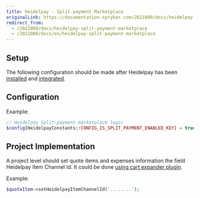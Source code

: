```yaml
---
title: Heidelpay - Split-payment Marketplace
originalLink: https://documentation.spryker.com/2021080/docs/heidelpay-split-payment-marketplace
redirect_from:
  - /2021080/docs/heidelpay-split-payment-marketplace
  - /2021080/docs/en/heidelpay-split-payment-marketplace
---
```


## Setup

The following configuration should be made after Heidelpay has been [installed](/docs/scos/dev/technology-partners/202001.0/payment-partners/heidelpay/heidelpay-installation.html) and [integrated](/docs/scos/dev/technology-partners/202001.0/payment-partners/heidelpay/scos-integration/heidelpay-configuration-for-scos.html).

## Configuration

Example:
```php
// Heidelpay Split-payment marketplace logic
$config[HeidelpayConstants::CONFIG_IS_SPLIT_PAYMENT_ENABLED_KEY] = true;
```

## Project Implementation

A project level should set quote items and expenses information the field Heidelpay Item Channel Id. It could be done [using cart expander plugin](https://documentation.spryker.com/v4/docs/cart-functionality#cart-expanders).

Example:
```php
$quoteItem->setHeidelpayItemChannelId('........');
```
